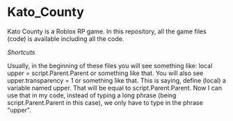 # Kato_County
Kato County is a Roblox RP game. In this repository, all the game files (code) is available including all the code.

_Shortcuts_

Usually, in the beginning of these files you will see something like: local upper = script.Parent.Parent or something like that. You will also see upper.transparency = 1 or something like that. This is saying, define (local) a variable named upper. That will be equal to script.Parent.Parent. Now I can use that in my code, instead of typing a long phrase (being script.Parent.Parent in this case), we only have to type in the phrase "upper".
